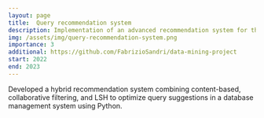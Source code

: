 ```yaml
---
layout: page
title:  Query recommendation system 
description: Implementation of an advanced recommendation system for the ”Data Mining” course at University of Trento.
img: /assets/img/query-recommendation-system.png
importance: 3
additional: https://github.com/FabrizioSandri/data-mining-project
start: 2022
end: 2023
---
```


Developed a hybrid recommendation system combining content-based, collaborative filtering, and LSH to optimize query suggestions in a database management system using Python.